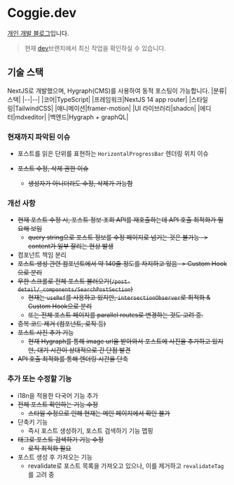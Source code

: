 # Coggie.dev
[개인 개발 블로그](https://coggie.dev/blog)입니다.
> 현재 [dev](https://github.com/coggiee/zentechie-blog/tree/dev)브랜치에서 최신 작업을 확인하실 수 있습니다.

## 기술 스택
NextJS로 개발했으며, Hygraph(CMS)를 사용하여 동적 포스팅이 가능합니다.
|분류|스택|
|--|--|
|코어|TypeScript|
|프레임워크|NextJS 14 app router|
|스타일링|TailwindCSS|
|애니메이션|framer-motion|
|UI 라이브러리|shadcn|
|에디터|mdxeditor|
|백엔드|Hygraph + graphQL|

### 현재까지 파악된 이슈
- 포스트를 읽은 단위를 표현하는 `HorizontalProgressBar` 렌더링 위치 이슈

- <del>포스트 수정, 삭제 권한 이슈</del>
  - <del>생성자가 아니더라도 수정, 삭제가 가능함</del>


### 개선 사항
- <del>현재 포스트 수정 시, 포스트 정보 조회 API를 재호출하는데 API 호출 최적화가 필요해 보임</del>
  - <del>query string으로 포스트 정보를 수정 페이지로 넘기는 것은 불가능 -> content가 일부 잘리는 현상 발생</del>
- 컴포넌트 책임 분리
- <del>포스트 생성 관련 컴포넌트에서 약 140줄 정도를 차지하고 있음 -> Custom Hook으로 분리</del>
- <del>무한 스크롤로 전체 포스트 불러오기(`/post-detail/_components/SearchPostSection`)</del>
  - <del>현재는 `useRef`를 사용하고 있지만, `intersectionObserver`로 최적화 & Custom Hook으로 분리</del>
  - <del>또는 전체 포스트 페이지를 parallel routes로 변경하는 것도 고려 중.</del>
- <del>중복 코드 제거 (컴포넌트, 로직 등)</del>
- <del>포스트 사진 추가 기능</del>
  - <del>현재 Hygraph를 통해 image url을 받아와서 포스트에 사진을 추가하고 있지만, 대기 시간이 상대적으로 긴 단점 발견</del>
- <del>API 호출 최적화를 통해 렌더링 시간을 단축</del>

### 추가 또는 수정할 기능
- i18n을 적용한 다국어 기능 추가
- <del>전체 포스트 확인하는 기능 수정</del>
  - <del>스타일 수정으로 인해 현재는 메인 페이지에서 확인 불가</del>
- 단축키 기능
  - 즉시 포스트 생성하기, 포스트 검색하기 기능 맵핑
- <del>태그로 포스트 검색하기 기능 수정</del>
  - <del>로직 최적화 필요</del>
- 포스트 생성 후 가져오는 기능
  - revalidate로 포스트 목록을 가져오고 있으나, 이를 제거하고 `revalidateTag`를 고려 중
